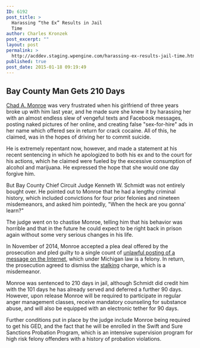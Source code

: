```yaml
---
ID: 6192
post_title: >
  Harassing “the Ex” Results in Jail
  Time
author: Charles Kronzek
post_excerpt: ""
layout: post
permalink: >
  http://acddev.staging.wpengine.com/harassing-ex-results-jail-time.html
published: true
post_date: 2015-01-18 09:19:49
---
```

<h2>Bay County Man Gets 210 Days</h2>
<a href="http://acddev.staging.wpengine.com/bay-city-unlawful-posting-message-internet.html">Chad A. Monroe</a> was very frustrated when his girlfriend of three years broke up with him last year, and he made sure she knew it by harassing her with an almost endless slew of vengeful texts and Facebook messages, posting naked pictures of her online, and creating false "sex-for-hire" ads in her name which offered sex in return for crack cocaine. All of this, he claimed, was in the hopes of driving her to commit suicide.<!--more-->

He is extremely repentant now, however, and made a statement at his recent sentencing in which he apologized to both his ex and to the court for his actions, which he claimed were fueled by the excessive consumption of alcohol and marijuana. He expressed the hope that she would one day forgive him.

But Bay County Chief Circuit Judge Kenneth W. Schmidt was not entirely bought over. He pointed out to Monroe that he had a lengthy criminal history, which included convictions for four prior felonies and nineteen misdemeanors, and asked him pointedly, "When the heck are you gonna' learn?"

The judge went on to chastise Monroe, telling him that his behavior was horrible and that in the future he could expect to be right back in prison again without some very serious changes in his life.

In November of 2014, Monroe accepted a plea deal offered by the prosecution and pled guilty to a single count of <a href="http://acddev.staging.wpengine.com/computer-crimes" target="_blank">unlawful posting of a message on the Internet</a>, which under Michigan law is a felony. In return, the prosecution agreed to dismiss the <a href="http://acddev.staging.wpengine.com/protection-orders" target="_blank">stalking</a> charge, which is a misdemeanor.

Monroe was sentenced to 210 days in jail, although Schmidt did credit him with the 101 days he has already served and deferred a further 90 days. However, upon release Monroe will be required to participate in regular anger management classes, receive mandatory counseling for substance abuse, and will also be equipped with an electronic tether for 90 days.

Further conditions put in place by the judge include Monroe being required to get his GED, and the fact that he will be enrolled in the Swift and Sure Sanctions Probation Program, which is an intensive supervision program for high risk felony offenders with a history of probation violations.
